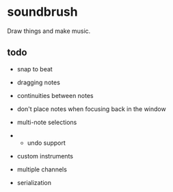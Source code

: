 # soundbrush
Draw things and make music.

## todo

* snap to beat
* dragging notes
* continuities between notes
* don't place notes when focusing back in the window

* multi-note selections
* * undo support

* custom instruments
* multiple channels
* serialization